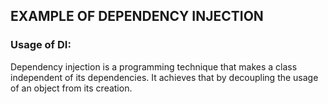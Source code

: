 ## EXAMPLE OF DEPENDENCY INJECTION

### Usage of DI:
Dependency injection is a programming technique that makes a class independent of its dependencies. It achieves that by decoupling the usage of an object from its creation.
